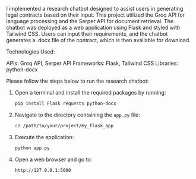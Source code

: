I implemented a research chatbot designed to assist users in generating legal contracts based on their input. This project utilized the Groq API for language processing and the Serper API for document retrieval. The chatbot was deployed as a web application using Flask and styled with Tailwind CSS. Users can input their requirements, and the chatbot generates a .docx file of the contract, which is then available for download.

Technologies Used:

APIs: Groq API, Serper API
Frameworks: Flask, Tailwind CSS
Libraries: python-docx


Please follow the steps below to run the research chatbot:

1. Open a terminal and install the required packages by running:
   ```bash
   pip install Flask requests python-docx
   ```

2. Navigate to the directory containing the `app.py` file:
   ```bash
   cd /path/to/your/project/my_flask_app
   ```

3. Execute the application:
   ```bash
   python app.py
   ```

4. Open a web browser and go to:
   ```plaintext
   http://127.0.0.1:5000
   ```

